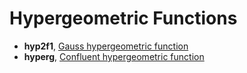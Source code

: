 # Hypergeometric Functions

* **hyp2f1**, [Gauss hypergeometric function](doubldoc.md#hyp2f1)
* **hyperg**, [Confluent hypergeometric function](doubldoc.md#hyperg)
